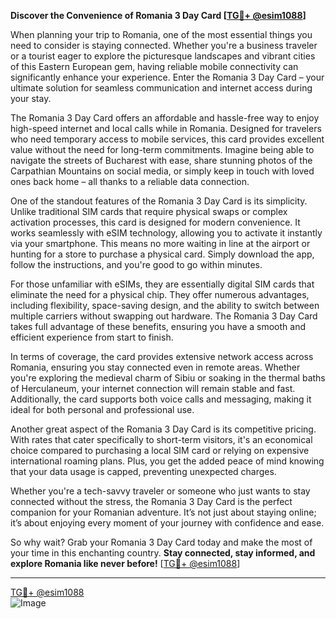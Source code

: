 **Discover the Convenience of Romania 3 Day Card [[TG💪+ @esim1088](https://t.me/s/esim1088)]**

When planning your trip to Romania, one of the most essential things you need to consider is staying connected. Whether you're a business traveler or a tourist eager to explore the picturesque landscapes and vibrant cities of this Eastern European gem, having reliable mobile connectivity can significantly enhance your experience. Enter the Romania 3 Day Card – your ultimate solution for seamless communication and internet access during your stay.

The Romania 3 Day Card offers an affordable and hassle-free way to enjoy high-speed internet and local calls while in Romania. Designed for travelers who need temporary access to mobile services, this card provides excellent value without the need for long-term commitments. Imagine being able to navigate the streets of Bucharest with ease, share stunning photos of the Carpathian Mountains on social media, or simply keep in touch with loved ones back home – all thanks to a reliable data connection.

One of the standout features of the Romania 3 Day Card is its simplicity. Unlike traditional SIM cards that require physical swaps or complex activation processes, this card is designed for modern convenience. It works seamlessly with eSIM technology, allowing you to activate it instantly via your smartphone. This means no more waiting in line at the airport or hunting for a store to purchase a physical card. Simply download the app, follow the instructions, and you're good to go within minutes.

For those unfamiliar with eSIMs, they are essentially digital SIM cards that eliminate the need for a physical chip. They offer numerous advantages, including flexibility, space-saving design, and the ability to switch between multiple carriers without swapping out hardware. The Romania 3 Day Card takes full advantage of these benefits, ensuring you have a smooth and efficient experience from start to finish.

In terms of coverage, the card provides extensive network access across Romania, ensuring you stay connected even in remote areas. Whether you're exploring the medieval charm of Sibiu or soaking in the thermal baths of Herculaneum, your internet connection will remain stable and fast. Additionally, the card supports both voice calls and messaging, making it ideal for both personal and professional use.

Another great aspect of the Romania 3 Day Card is its competitive pricing. With rates that cater specifically to short-term visitors, it's an economical choice compared to purchasing a local SIM card or relying on expensive international roaming plans. Plus, you get the added peace of mind knowing that your data usage is capped, preventing unexpected charges.

Whether you're a tech-savvy traveler or someone who just wants to stay connected without the stress, the Romania 3 Day Card is the perfect companion for your Romanian adventure. It’s not just about staying online; it’s about enjoying every moment of your journey with confidence and ease.

So why wait? Grab your Romania 3 Day Card today and make the most of your time in this enchanting country. **Stay connected, stay informed, and explore Romania like never before!** [[TG💪+ @esim1088](https://t.me/s/esim1088)]

---

[TG💪+ @esim1088](https://t.me/s/esim1088)  
![Image](https://i.postimg.cc/Y0z9fWf4/image.png)